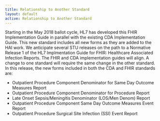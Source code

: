 ```yaml
---
title: Relationship to Another Standard
layout: default
active: Relationship to Another Standard
---
```


Starting in the May 2018 ballot cycle, HL7 has developed this FHIR Implementation Guide in parallel with the existing CDA Implementation Guide. This new standard includes all new forms as they are added to the HAI work. We anticipate several STU releases on the path to a Normative Release 1 of the HL7 Implmentation Guide for FHIR: Healthcare Associated Infection Reports. The FHIR and CDA implementation guides will align. A change to one standard will require the same change in the other standard. In this release, the new forms included in both the CDA and FHIR standards are:
* Outpatient Procedure Component Denominator for Same Day Outcome Measures Report
* Outpatient Procedure Component Denominator for Procedure Report
* Late Onset Sepsis/Meningitis Denominator (LOS/Men Denom) Report
* Outpatient Procedure Component Same Day Outcome Measures Event Report
* Outpatient Procedure Surgical Site Infection (SSI) Event Report